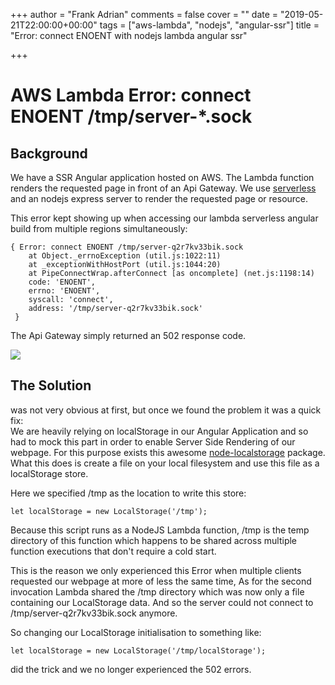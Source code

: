 +++
author = "Frank Adrian"
comments = false
cover = ""
date = "2019-05-21T22:00:00+00:00"
tags = ["aws-lambda", "nodejs", "angular-ssr"]
title = "Error: connect ENOENT with nodejs lambda angular ssr"

+++
# AWS Lambda Error: connect ENOENT /tmp/server-*.sock

## Background

We have a SSR Angular application hosted on AWS. The Lambda function renders the requested page in front of an Api Gateway. We use [serverless](https://serverless.com/) and an nodejs express server to render the requested page or resource.

This error kept showing up when accessing our lambda serverless angular build from multiple regions simultaneously:

    { Error: connect ENOENT /tmp/server-q2r7kv33bik.sock
    	at Object._errnoException (util.js:1022:11)
    	at _exceptionWithHostPort (util.js:1044:20)
    	at PipeConnectWrap.afterConnect [as oncomplete] (net.js:1198:14)
    	code: 'ENOENT',
    	errno: 'ENOENT',
    	syscall: 'connect',
    	address: '/tmp/server-q2r7kv33bik.sock' 
     }

The Api Gateway simply returned an 502 response code.

![](/uploads/502-error.png)

## The Solution

was not very obvious at first, but once we found the problem it was a quick fix:  
We are heavily relying on localStorage in our Angular Application and so had to mock this part in order to enable Server Side Rendering of our webpage. For this purpose exists this awesome [node-localstorage](https://www.npmjs.com/package/node-localstorage) package. What this does is create a file on your local filesystem and use this file as a localStorage store.

Here we specified /tmp as the location to write this store:

    let localStorage = new LocalStorage('/tmp');

Because this script runs as a NodeJS Lambda function, /tmp is the temp directory of this function which happens to be shared across multiple function executions that don't require a cold start. 

This is the reason we only experienced this Error when multiple clients requested our webpage at more of less the same time, As for the second invocation Lambda shared the /tmp directory which was now only a file containing our LocalStorage data. And so the server could not connect to /tmp/server-q2r7kv33bik.sock anymore.

So changing our LocalStorage initialisation to something like:

    let localStorage = new LocalStorage('/tmp/localStorage');

did the trick and we no longer experienced the 502 errors.